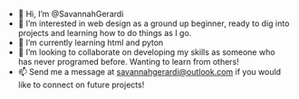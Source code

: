 - 👋 Hi, I’m @SavannahGerardi
- 👀 I’m interested in web design as a ground up beginner, ready to dig into projects and learning how to do things as I go.
- 🌱 I’m currently learning html and pyton
- 💞️ I’m looking to collaborate on developing my skills as someone who has never programed before. Wanting to learn from others!
- 📫 Send me a message at savannahgerardi@outlook.com if you would like to connect on future projects!
